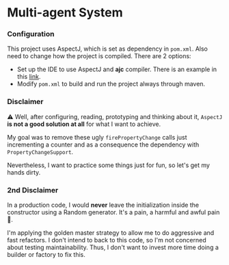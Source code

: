 # Multi-agent System

### Configuration

This project uses AspectJ, which is set as dependency in `pom.xml`. Also need to change how the project is compiled. There are 2 options:

* Set up the IDE to use AspectJ and **ajc** compiler. There is an example in this [link](http://tzachsolomon.blogspot.com/2015/08/how-to-create-hello-world-with-intellij.html).
* Modify `pom.xml` to build and run the project always through maven.

### Disclaimer

⚠️ Well, after configuring, reading, prototyping and thinking about it, `AspectJ` **is not a good solution at all** for what I want to achieve.

My goal was to remove these ugly `firePropertyChange` calls just incrementing a counter and as a consequence the dependency with `PropertyChangeSupport`.

Nevertheless, I want to practice some things just for fun, so let's get my hands dirty.


### 2nd Disclaimer

In a production code, I would **never** leave the initialization inside the constructor using a Random generator. It's a pain, a harmful and awful pain 🤕.

I'm applying the golden master strategy to allow me to do aggressive and fast refactors.
I don't intend to back to this code, so I'm not concerned about testing maintainability. Thus, I don't want to invest more time doing a builder or factory to fix this.
